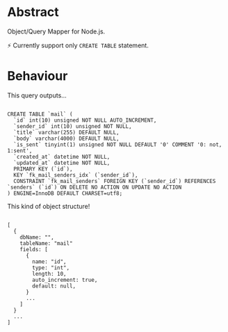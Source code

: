 # Abstract

Object/Query Mapper for Node.js.

:zap: Currently support only `CREATE TABLE` statement.

# Behaviour

This query outputs...

```

CREATE TABLE `mail` (
  `id` int(10) unsigned NOT NULL AUTO_INCREMENT,
  `sender_id` int(10) unsigned NOT NULL,
  `title` varchar(255) DEFAULT NULL,
  `body` varchar(4000) DEFAULT NULL,
  `is_sent` tinyint(1) unsigned NOT NULL DEFAULT '0' COMMENT '0: not, 1:sent',
  `created_at` datetime NOT NULL,
  `updated_at` datetime NOT NULL,
  PRIMARY KEY (`id`),
  KEY `fk_mail_senders_idx` (`sender_id`),
  CONSTRAINT `fk_mail_senders` FOREIGN KEY (`sender_id`) REFERENCES `senders` (`id`) ON DELETE NO ACTION ON UPDATE NO ACTION
) ENGINE=InnoDB DEFAULT CHARSET=utf8;

```

This kind of object structure!

```

[
  {
    dbName: "",
    tableName: "mail"
    fields: [
      {
        name: "id",
        type: "int",
        length: 10,
        auto_increment: true,
        default: null,
      }
      ...
    ]
  }
  ...
]

```